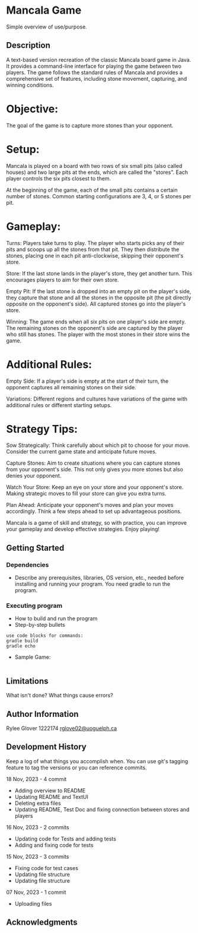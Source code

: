 # Mancala Game

Simple overview of use/purpose.

## Description
A text-based version recreation of the classic Mancala board game in Java. It provides a command-line interface for playing the game between two players. The game follows the standard rules of Mancala and provides a comprehensive set of features, including stone movement, capturing, and winning conditions.

# Objective:
The goal of the game is to capture more stones than your opponent.

# Setup:
Mancala is played on a board with two rows of six small pits (also called houses) and two large pits at the ends, which are called the "stores". Each player controls the six pits closest to them.

At the beginning of the game, each of the small pits contains a certain number of stones. Common starting configurations are 3, 4, or 5 stones per pit.

# Gameplay:
Turns: Players take turns to play. The player who starts picks any of their pits and scoops up all the stones from that pit. They then distribute the stones, placing one in each pit anti-clockwise, skipping their opponent's store.

Store: If the last stone lands in the player's store, they get another turn. This encourages players to aim for their own store.

Empty Pit: If the last stone is dropped into an empty pit on the player's side, they capture that stone and all the stones in the opposite pit (the pit directly opposite on the opponent's side). All captured stones go into the player's store.

Winning: The game ends when all six pits on one player's side are empty. The remaining stones on the opponent's side are captured by the player who still has stones. The player with the most stones in their store wins the game.

# Additional Rules:
Empty Side: If a player's side is empty at the start of their turn, the opponent captures all remaining stones on their side.

Variations: Different regions and cultures have variations of the game with additional rules or different starting setups.

# Strategy Tips:
Sow Strategically: Think carefully about which pit to choose for your move. Consider the current game state and anticipate future moves.

Capture Stones: Aim to create situations where you can capture stones from your opponent's side. This not only gives you more stones but also denies your opponent.

Watch Your Store: Keep an eye on your store and your opponent's store. Making strategic moves to fill your store can give you extra turns.

Plan Ahead: Anticipate your opponent's moves and plan your moves accordingly. Think a few steps ahead to set up advantageous positions.

Mancala is a game of skill and strategy, so with practice, you can improve your gameplay and develop effective strategies. Enjoy playing!

## Getting Started

### Dependencies

* Describe any prerequisites, libraries, OS version, etc., needed before installing and running your program.
You need gradle to run the program.

### Executing program

* How to build and run the program
* Step-by-step bullets
```
use code blocks for commands:
gradle build
gradle echo

```

* Sample Game:
```

```
## Limitations

What isn't done? What things cause errors?  

## Author Information

Rylee Glover
1222174
rglove02@uoguelph.ca

## Development History

Keep a log of what things you accomplish when.  You can use git's tagging feature to tag the versions or you can reference commits.

18 Nov, 2023 - 4 commit
- Adding overview to README
- Updating README and TextUI
- Deleting extra files
- Updating README, Test Doc and fixing connection between stores and players

16 Nov, 2023 - 2 commits
- Updating code for Tests and adding tests
- Adding and fixing code for tests

15 Nov, 2023 - 3 commits
- Fixing code for test cases
- Updating file structure
- Updating file structure

07 Nov, 2023 - 1 commit
- Uploading files

## Acknowledgments



